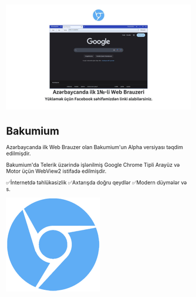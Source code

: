 ![Bakumium](Bakumium-Banner.jpg)

# Bakumium
Azərbaycanda ilk Web Brauzer olan Bakumium'un Alpha versiyası təqdim edilmişdir.

Bakumium'da Telerik üzərində işlənilmiş Google Chrome Tipli Arayüz və Motor üçün WebView2 istifadə edilmişdir.

✅İnternetdə təhlükəsizlik
✅Axtarışda doğru qeydlər
✅Modern düymələr və s.

![Bakumium](google_chromium_alt.png)

